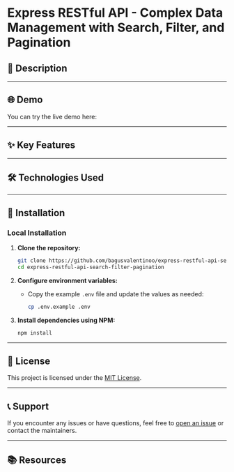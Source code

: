 # Express RESTful API - Complex Data Management with Search, Filter, and Pagination

## 📝 Description

---

## 🌐 Demo

You can try the live demo here:

---

## ✨ Key Features

---

## 🛠️ Technologies Used

---

## 🔧 Installation

### Local Installation

1. **Clone the repository:**

   ```bash
   git clone https://github.com/bagusvalentinoo/express-restful-api-search-filter-pagination.git
   cd express-restful-api-search-filter-pagination
   ```

2. **Configure environment variables:**

   - Copy the example `.env` file and update the values as needed:
     ```bash
     cp .env.example .env
     ```

3. **Install dependencies using NPM:**

   ```bash
   npm install
   ```

---

## 📜 License

This project is licensed under the [MIT License](./LICENSE).

---

## 📞 Support

If you encounter any issues or have questions, feel free to [open an issue](https://github.com/bagusvalentinoo/express-restful-api-search-filter-pagination/issues) or contact the maintainers.

---

## 📚 Resources
